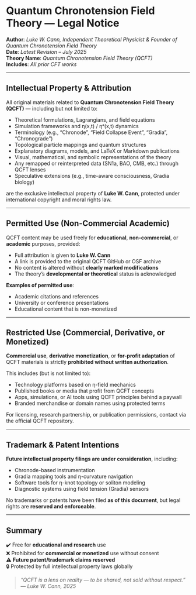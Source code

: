 # Quantum Chronotension Field Theory — Legal Notice

**Author**: *Luke W. Cann, Independent Theoretical Physicist & Founder of Quantum Chronotension Field Theory*  
**Date**: *Latest Revision – July 2025*  
**Theory Name**: *Quantum Chronotension Field Theory (QCFT)*  
**Includes**: *All prior CFT works*

---

## Intellectual Property & Attribution

All original materials related to **Quantum Chronotension Field Theory (QCFT)** — including but not limited to:

- Theoretical formulations, Lagrangians, and field equations  
- Simulation frameworks and η(x,t) / ηᵃ(x,t) dynamics  
- Terminology (e.g., “Chronode”, “Field Collapse Event”, “Gradia”, “Chronograde”)  
- Topological particle mappings and quantum structures  
- Explanatory diagrams, models, and LaTeX or Markdown publications  
- Visual, mathematical, and symbolic representations of the theory  
- Any remapped or reinterpreted data (SN1a, BAO, CMB, etc.) through QCFT lenses  
- Speculative extensions (e.g., time-aware consciousness, Gradia biology)

are the exclusive intellectual property of **Luke W. Cann**, protected under international copyright and moral rights law.

---

## Permitted Use (Non-Commercial Academic)

QCFT content may be used freely for **educational**, **non-commercial**, or **academic** purposes, provided:

- Full attribution is given to **Luke W. Cann**
- A link is provided to the original QCFT GitHub or OSF archive
- No content is altered without **clearly marked modifications**
- The theory’s **developmental or theoretical** status is acknowledged

**Examples of permitted use**:
- Academic citations and references
- University or conference presentations
- Educational content that is non-monetized

---

## Restricted Use (Commercial, Derivative, or Monetized)

**Commercial use**, **derivative monetization**, or **for-profit adaptation** of QCFT materials is strictly **prohibited without written authorization**.

This includes (but is not limited to):

- Technology platforms based on η-field mechanics
- Published books or media that profit from QCFT concepts
- Apps, simulations, or AI tools using QCFT principles behind a paywall
- Branded merchandise or domain names using protected terms

For licensing, research partnership, or publication permissions, contact via the official QCFT repository.

---

## Trademark & Patent Intentions

**Future intellectual property filings are under consideration**, including:

- Chronode-based instrumentation
- Gradia mapping tools and η-curvature navigation
- Software tools for η-knot topology or soliton modeling
- Diagnostic systems using field tension (Gradia) sensors

No trademarks or patents have been filed **as of this document**, but legal rights are **reserved and enforceable**.

---

## Summary

✔️ Free for **educational and research** use  
❌ Prohibited for **commercial or monetized** use without consent  
⚠️ **Future patent/trademark claims reserved**  
🔒 Protected by full intellectual property laws globally  

> *“QCFT is a lens on reality — to be shared, not sold without respect.”*  
> — *Luke W. Cann, 2025*
